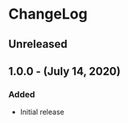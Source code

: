 ChangeLog
=========

Unreleased
----------

1.0.0 - (July 14, 2020)
------------------
### Added
* Initial release
